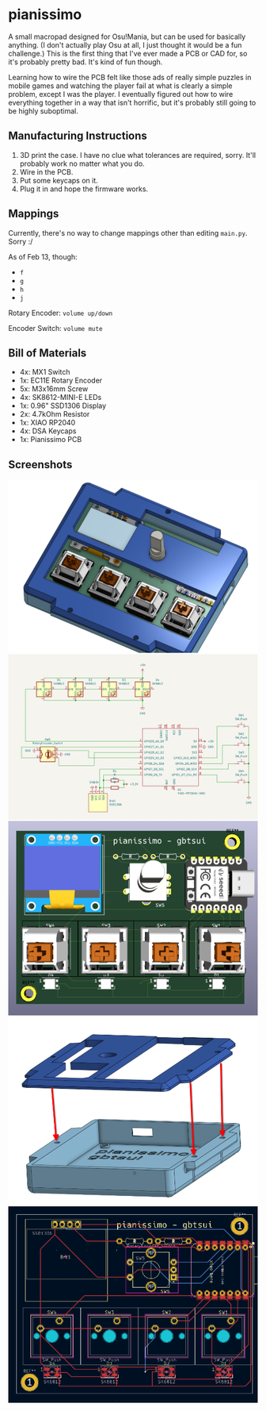 # pianissimo
A small macropad designed for Osu!Mania, but can be used for basically anything.
(I don't actually play Osu at all, I just thought it would be a fun challenge.)
This is the first thing that I've ever made a PCB or CAD for, so it's probably pretty bad.
It's kind of fun though.

Learning how to wire the PCB felt like those ads of really simple puzzles
in mobile games and watching the player fail at what is clearly a simple
problem, except I was the player. I eventually figured out how to wire 
everything together in a way that isn't horrific, but it's probably
still going to be highly suboptimal.

## Manufacturing Instructions
1. 3D print the case. I have no clue what tolerances are required, sorry.
It'll probably work no matter what you do.
2. Wire in the PCB.
3. Put some keycaps on it.
4. Plug it in and hope the firmware works.

## Mappings
Currently, there's no way to change mappings other than editing `main.py`. Sorry :/

As of Feb 13, though:

- `f`
- `g`
- `h`
- `j`

Rotary Encoder: `volume up/down`

Encoder Switch: `volume mute`

## Bill of Materials
- 4x: MX1 Switch
- 1x: EC11E Rotary Encoder
- 5x: M3x16mm Screw
- 4x: SK8612-MINI-E LEDs
- 1x: 0.96" SSD1306 Display
- 2x: 4.7kOhm Resistor
- 1x: XIAO RP2040
- 4x: DSA Keycaps
- 1x: Pianissimo PCB

## Screenshots
![image](images/ksnip_20250213-175704.png)
![image](images/ksnip_20250213-175726.png)
![image](images/ksnip_20250213-175743.png)
![image](images/ksnip_20250213-175845.png)
![image](images/ksnip_20250213-175958.png)